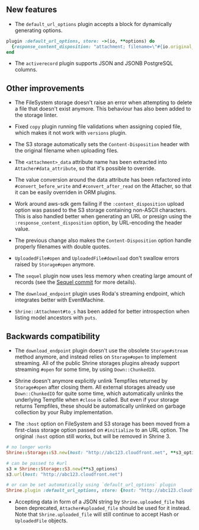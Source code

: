## New features

* The `default_url_options` plugin accepts a block for dynamically generating
options.

```rb
plugin :default_url_options, store: ->(io, **options) do
  {response_content_disposition: "attachment; filename=\"#{io.original_filename}\""}
end
```

* The `activerecord` plugin supports JSON and JSONB PostgreSQL columns.

## Other improvements

* The FileSystem storage doesn't raise an error when attempting to delete a
  file that doesn't exist anymore. This behaviour has also been added to the
  storage linter.

* Fixed `copy` plugin running file validations when assigning copied file,
  which makes it not work with `versions` plugin.

* The S3 storage automatically sets the `Content-Disposition` header with the
  original filename when uploading files.

* The `<attachment>_data` attribute name has been extracted into
  `Attacher#data_attribute`, so that it's possible to override.

* The value conversion around the data attribute has been refactored into
  `#convert_before_write` and `#convert_after_read` on the Attacher, so that
  it can be easily overriden in ORM plugins.

* Work around aws-sdk gem failing if the `:content_disposition` upload option
  was passed to the S3 storage containing non-ASCII characters. This is also
  handled better when generating an URL or presign using the
  `:response_content_disposition` option, by URL-encoding the header value.

* The previous change also makes the `Content-Disposition` option handle
  properly filenames with double quotes.

* `UploadedFile#open` and `UploadedFile#download` don't swallow errors raised
  by `Storage#open` anymore.

* The `sequel` plugin now uses less memory when creating large amount of
  records (see the [Sequel commit] for more details).

* The `download_endpoint` plugin uses Roda's streaming endpoint, which
  integrates better with EventMachine.

* `Shrine::Attachment#to_s` has been added for better introspection when listing
  model ancestors with `puts`.

## Backwards compatibility

* The `download_endpoint` plugin doesn't use the obsolete `Storage#stream`
  method anymore, and instead relies on `Storage#open` to implement streaming.
  All of the public Shrine storages plugins already support streaming `#open`
  for some time, by using `Down::ChunkedIO`.

* Shrine doesn't anymore explicitly unlink Tempfiles returned by `Storage#open`
  after closing them. All external storages already use `Down::ChunkedIO` for
  quite some time, which automatically unlinks the underlying Tempfile when
  `#close` is called. But even if your storage returns Tempfiles, these should
  be automatically unlinked on garbage collection by your Ruby implementation.

* The `:host` option on FileSystem and S3 storage has been moved from a
  first-class storage option passed on `#initialize` to an URL option. The
  original `:host` option still works, but will be removed in Shrine 3.

```rb
# no longer works
Shrine::Storage::S3.new(host: "http://abc123.cloudfront.net", **s3_options)

# can be passed to #url
s3 = Shrine::Storage::S3.new(**s3_options)
s3.url(host: "http://abc123.cloudfront.net")

# or can be set automatically using `default_url_options` plugin
Shrine.plugin :default_url_options, store: {host: "http://abc123.cloudfront.net"}
```

* Accepting data in form of a JSON string by `Shrine.uploaded_file` has been
  deprecated, `Attacher#uploaded_file` should be used for it instead. Note that
  `Shrine.uploaded_file` will still continue to accept Hash or `UploadedFile`
  objects.

[Sequel commit]: https://github.com/jeremyevans/sequel/commit/ead5e5e09e647f3089ea9e161e99b608c2c6ee02
